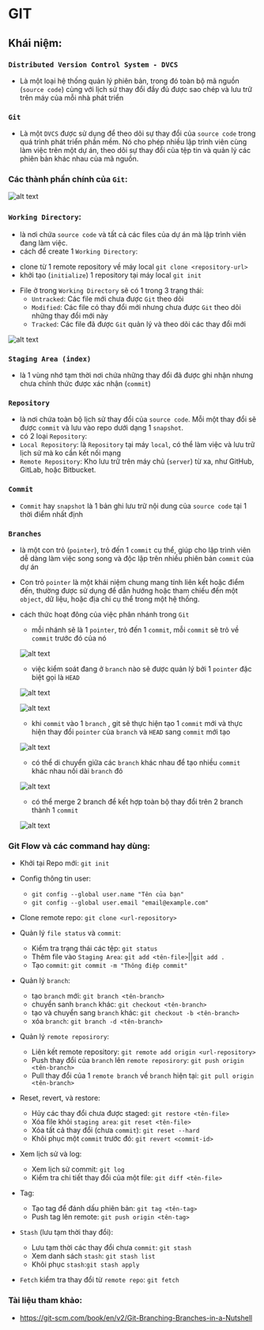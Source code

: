 # GIT
## Khái niệm:
### `Distributed Version Control System - DVCS`
+ Là một loại hệ thống quản lý phiên bản, trong đó toàn bộ mã nguồn (`source code`) cùng với lịch sử thay đổi đầy đủ được sao chép và lưu trữ trên máy của mỗi nhà phát triển
### `Git`
+ Là một `DVCS` được sử dụng để theo dõi sự thay đổi của `source code` trong quá trình phát triển phần mềm. Nó cho phép nhiều lập trình viên cùng làm việc trên một dự án, theo dõi sự thay đổi của tệp tin và quản lý các phiên bản khác nhau của mã nguồn.
### Các thành phần chính của `Git`:
![alt text](./images/image.png)

### `Working Directory`:
+  là nơi chứa `source code` và tất cả các files của dự án mà lập trình viên đang làm việc.
+ cách để create 1 `Working Directory`:
 - clone từ 1 remote repository về máy local `git clone <repository-url>`
 - khởi tạo (`initialize`) 1 repository tại máy local `git init`

+ File ở trong `Working Directory` sẽ có 1 trong 3 trạng thái:
  + `Untracked`: Các file mới chưa được `Git` theo dõi
  + `Modified`: Các file có thay đổi mới nhưng chưa được `Git` theo dõi những thay đổi mới này
  + `Tracked`: Các file đã được `Git` quản lý và theo dõi các thay đổi mới  

 ![alt text](./images/image-1.png)

### `Staging Area (index)`
+ là 1 vùng nhớ tạm thời nơi chứa những thay đổi đã được ghi nhận nhưng chưa chính thức được xác nhận (`commit`)
 
### `Repository`
+ là nơi chứa toàn bộ lịch sử thay đổi của `source code`. Mỗi một thay đổi sẽ được `commit` và lưu vào repo dưới dạng 1 `snapshot`.
+ có 2 loại `Repository`:
 + `Local Repository`: là `Repository` tại máy `local`, có thể làm việc và lưu trữ lịch sử mà ko cần kết nối mạng
 + `Remote Repository`: Kho lưu trữ trên máy chủ (`server`) từ xa, như GitHub, GitLab, hoặc Bitbucket.

### `Commit`
+ `Commit` hay `snapshot` là 1 bản ghi lưu trữ nội dung của `source code` tại 1 thời điểm nhất định

### `Branches`
+ là một con trỏ (`pointer`), trỏ đến 1 `commit` cụ thể, giúp cho lập trình viên dễ dàng làm việc song song và độc lập trên nhiều phiên bản `commit` của dự án
+ Con trỏ `pointer` là một khái niệm chung mang tính liên kết hoặc điểm đến, thường được sử dụng để dẫn hướng hoặc tham chiếu đến một `object`, dữ liệu, hoặc địa chỉ cụ thể trong một hệ thống.
+ cách thức hoạt đông của việc phân nhánh trong `Git`
  + mỗi nhánh sẽ là 1 `pointer`, trỏ đến 1 `commit`, mỗi `commit` sẽ trỏ về `commit` trước đó của nó 

  ![alt text](./images/image-2.png)

  + việc kiểm soát đang ở `branch` nào sẽ được quản lý bởi 1 `pointer` đặc biệt gọi là `HEAD` 

  ![alt text](./images/image-3.png)

  ![alt text](./images/image-4.png)

  + khi `commit` vào 1 `branch` , git sẽ thực hiện tạo 1 `commit` mới và thực hiện thay đổi `pointer` của  `branch` và `HEAD` sang `commit` mới tạo

  ![alt text](./images/image-5.png)

  + có thể di chuyển giữa các `branch` khác nhau để tạo nhiều `commit` khác nhau nối dài `branch` đó

  ![alt text](./images/image-6.png)

  + có thể merge 2 branch để kết hợp toàn bộ thay đổi trên 2 branch thành 1 `commit` 

  ![alt text](./images/image-7.png)

### Git Flow và các command hay dùng:
+ Khởi tại Repo mới: `git init`

+ Config thông tin user: 
  + `git config --global user.name "Tên của bạn"` 
  + `git config --global user.email "email@example.com"`

+ Clone remote repo: `git clone <url-repository>`

+ Quản lý `file status` và `commit`:
  + Kiểm tra trạng thái các tệp: `git status`
  + Thêm file vào `Staging Area`: `git add <tên-file>`||`git add .`
  + Tạo `commit`: `git commit -m "Thông điệp commit"`

+ Quản lý `branch`:
  + tạo `branch` mới: `git branch <tên-branch>`
  + chuyển sanh `branch` khác: `git checkout <tên-branch>`
  + tạo và chuyển sang `branch` khác: `git checkout -b <tên-branch>`
  + xóa `branch`: `git branch -d <tên-branch>`

+ Quản lý `remote reposirory`:
  + Liên kết remote repository: `git remote add origin <url-repository>`
  + Push thay đổi của `branch` lên `remote reposirory`: `git push origin <tên-branch>`
  + Pull thay đổi của 1 `remote branch` về `branch` hiện tại: `git pull origin <tên-branch>`
 
+ Reset, revert, và restore:
  + Hủy các thay đổi chưa được staged: `git restore <tên-file>`
  + Xóa file khỏi `staging area`: `git reset <tên-file>`
  + Xóa tất cả thay đổi (chưa `commit`): `git reset --hard`
  + Khôi phục một `commit` trước đó: `git revert <commit-id>`

+ Xem lịch sử và log:
  + Xem lịch sử commit: `git log`
  + Kiểm tra chi tiết thay đổi của một file: `git diff <tên-file>`

+ Tag:
  + Tạo tag để đánh dấu phiên bản: `git tag <tên-tag>`
  + Push tag lên remote: `git push origin <tên-tag>`

+ `Stash` (lưu tạm thời thay đổi):
  + Lưu tạm thời các thay đổi chưa `commit`: `git stash`
  + Xem danh sách `stash`: `git stash list`
  + Khôi phục `stash`:`git stash apply`

+ `Fetch` kiểm tra thay đổi từ `remote repo`: `git fetch`
### Tài liệu tham khảo: 
+ https://git-scm.com/book/en/v2/Git-Branching-Branches-in-a-Nutshell